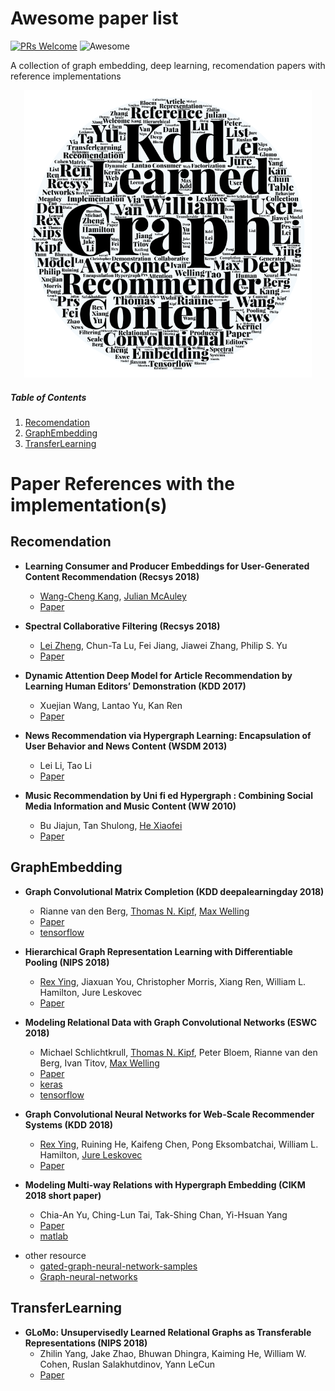 # Awesome paper list
[![PRs Welcome](https://img.shields.io/badge/PRs-welcome-brightgreen.svg?style=flat-square)](http://makeapullrequest.com)
![Awesome](https://cdn.rawgit.com/sindresorhus/awesome/d7305f38d29fed78fa85652e3a63e154dd8e8829/media/badge.svg)

A collection of graph embedding, deep learning, recomendation papers with reference implementations

<p align="center">
  <img width="460" src="Word Art.png">
</p>

##### Table of Contents  

1. [Recomendation](#Recomendation)  
2. [GraphEmbedding](#GraphEmbedding)
3. [TransferLearning](#TransferLearning)  

# Paper References with the implementation(s)
## Recomendation
- **Learning Consumer and Producer Embeddings for User-Generated Content Recommendation (Recsys 2018)**
  - [Wang-Cheng Kang], [Julian McAuley]
  - [Paper](https://arxiv.org/abs/1809.09739)

- **Spectral Collaborative Filtering (Recsys 2018)**
  - [Lei Zheng], Chun-Ta Lu, Fei Jiang, Jiawei Zhang, Philip S. Yu
  - [Paper](https://arxiv.org/abs/1808.10523v1)
  
- **Dynamic Attention Deep Model for Article Recommendation by Learning Human Editors’ Demonstration (KDD 2017)** 
  - Xuejian Wang, Lantao Yu, Kan Ren
  - [Paper](https://dl.acm.org/citation.cfm?id=3098096)
  
- **News Recommendation via Hypergraph Learning: Encapsulation of User Behavior and News Content (WSDM 2013)**
  - Lei Li, Tao Li
  - [Paper](https://dl.acm.org/citation.cfm?id=2433436)

- **Music Recommendation by Uni fi ed Hypergraph : Combining Social Media Information and Music Content (WW 2010)**
  - Bu Jiajun, Tan Shulong, [He Xiaofei]
  - [Paper](https://dl.acm.org/citation.cfm?id=1874005)
  
 
## GraphEmbedding
- **Graph Convolutional Matrix Completion (KDD deepalearningday 2018)**
  - Rianne van den Berg, [Thomas N. Kipf],  [Max Welling]
  - [Paper](https://arxiv.org/pdf/1706.02263.pdf)
  - [tensorflow](https://github.com/riannevdberg/gc-mc)
  
- **Hierarchical Graph Representation Learning with Differentiable Pooling (NIPS 2018)**
  - [Rex Ying], Jiaxuan You, Christopher Morris, Xiang Ren, William L. Hamilton, Jure Leskovec
  - [Paper](https://dl.acm.org/citation.cfm?id=2433436)
  
- **Modeling Relational Data with Graph Convolutional Networks (ESWC 2018)**
  - Michael Schlichtkrull, [Thomas N. Kipf], Peter Bloem, Rianne van den Berg, Ivan Titov, [Max Welling]
  - [Paper](https://arxiv.org/abs/1703.06103)
  - [keras](https://github.com/tkipf/relational-gcn)
  - [tensorflow](https://github.com/MichSchli/RelationPrediction)
  
  
- **Graph Convolutional Neural Networks for Web-Scale Recommender Systems (KDD 2018)**
  - [Rex Ying], Ruining He, Kaifeng Chen, Pong Eksombatchai, William L. Hamilton, [Jure Leskovec]
  - [Paper](https://dl.acm.org/citation.cfm?id=2433436)

- **Modeling Multi-way Relations with Hypergraph Embedding (CIKM 2018 short paper)**
  - Chia-An Yu, Ching-Lun Tai, Tak-Shing Chan, Yi-Hsuan Yang
  - [Paper](https://dl.acm.org/citation.cfm?id=3269274)
  - [matlab](http://github.com/chia-an/HGE)
  
* other resource
  - [gated-graph-neural-network-samples](https://github.com/Microsoft/gated-graph-neural-network-samples)
  - [Graph-neural-networks](https://github.com/SeongokRyu/Graph-neural-networks)
  
## TransferLearning
- **GLoMo: Unsupervisedly Learned Relational Graphs as Transferable Representations (NIPS 2018)**
  - Zhilin Yang, Jake Zhao, Bhuwan Dhingra, Kaiming He, William W. Cohen, Ruslan Salakhutdinov, Yann LeCun
  - [Paper](https://arxiv.org/abs/1806.05662)


[He Xiaofei]: http://www.cad.zju.edu.cn/home/xiaofeihe/
[Thomas N. Kipf]: https://tkipf.github.io/
[Max Welling]: https://staff.fnwi.uva.nl/m.welling/
[Rex Ying]: https://cs.stanford.edu/people/rexy/
[Lei Zheng]: https://lzheng21.github.io/publications/
[Jure Leskovec]: https://cs.stanford.edu/~jure/
[Wang-Cheng Kang]: http://cseweb.ucsd.edu/~wckang/
[Julian McAuley]: https://cseweb.ucsd.edu/~jmcauley/
